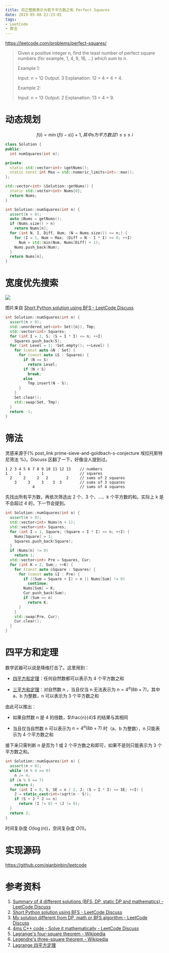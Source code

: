 ```yaml
---
title: 将正整数表示为若干平方数之和 Perfect Squares
date: 2019-05-08 22:23:01
tags:
- LeetCode
- 算法
---
```


<https://leetcode.com/problems/perfect-squares/>

> Given a positive integer n, find the least number of perfect square numbers (for example, 1, 4, 9, 16, ...) which sum to n.
> 
> Example 1:
> 
> Input: n = 12
> Output: 3 
> Explanation: 12 = 4 + 4 + 4.
> 
> Example 2:
> 
> Input: n = 13
> Output: 2
> Explanation: 13 = 4 + 9.

# 动态规划

$$ f(i) = \min\{f(i - s)\} + 1, 其中 s 为平方数且 1 \le s \le i$$

```cpp
class Solution {
public:
  int numSquares(int n);

private:
  static std::vector<int> &getNums();
  static const int Max = std::numeric_limits<int>::max();
};

std::vector<int> &Solution::getNums() {
  static std::vector<int> Nums{0};
  return Nums;
}

int Solution::numSquares(int n) {
  assert(n > 0);
  auto &Nums = getNums();
  if (Nums.size() > n)
    return Nums[n];
  for (int N, I, Diff, Num; (N = Nums.size()) <= n;) {
    for (I = 1, Num = Max; (Diff = N - I * I) >= 0; ++I)
      Num = std::min(Num, Nums[Diff] + 1);
    Nums.push_back(Num);
  }
  return Nums[n];
}
```

# 宽度优先搜索

![](https://leetcode.com/uploads/files/1467720855285-xcoqwin.png)

图片来自 [Short Python solution using BFS - LeetCode Discuss](https://leetcode.com/problems/perfect-squares/discuss/71475/Short-Python-solution-using-BFS)

```cpp
int Solution::numSquares(int n) {
  assert(n > 0);
  std::unordered_set<int> Set({n}), Tmp;
  std::vector<int> Squares;
  for (int I = 1, S; (S = I * I) <= n; ++I)
    Squares.push_back(S);
  for (int Level = 1; !Set.empty(); ++Level) {
    for (const auto &N : Set) {
      for (const auto &S : Squares) {
        if (N == S)
          return Level;
        if (N < S)
          break;
        else
          Tmp.insert(N - S);
      }
    }
    Set.clear();
    std::swap(Set, Tmp);
  }
  return -1;
}
```

# 筛法

灵感来源于{% post_link prime-sieve-and-goldbach-s-conjecture 埃拉托斯特尼筛法 %}。Discuss 区翻了一下，好像没人提到过。

```
1 2 3 4 5 6 7 8 9 10 11 12 13    // numbers
1     1         1                // squares
  2     2     2   2        2     // sums of 2 squares
    3     3     3    3  3        // sums of 3 squares
            4                    // sums of 4 squares
```

先找出所有平方数，再依次筛选出 2 个、3 个、...、k 个平方数的和。实际上 k 是不会超过 4 的，下一节会提到。

```cpp
int Solution::numSquares(int n) {
  assert(n > 0);
  std::vector<int> Nums(n + 1);
  std::vector<int> Squares;
  for (int I = 1, Square; (Square = I * I) <= n; ++I) {
    Nums[Square] = 1;
    Squares.push_back(Square);
  }
  if (Nums[n] != 0)
    return 1;
  std::vector<int> Pre = Squares, Cur;
  for (int K = 2, Sum;; ++K) {
    for (const auto &Square : Squares) {
      for (const auto &I : Pre) {
        if ((Sum = Square + I) > n || Nums[Sum] != 0)
          continue;
        Nums[Sum] = K;
        Cur.push_back(Sum);
        if (Sum == n)
          return K;
      }
    }
    std::swap(Pre, Cur);
    Cur.clear();
  }
}
```

# 四平方和定理

数学武器可以说是降维打击了。这里用到：

- [四平方和定理](https://en.wikipedia.org/wiki/Lagrange%27s_four-square_theorem)：任何自然数都可以表示为 4 个平方数之和

- [三平方和定理](https://en.wikipedia.org/wiki/Legendre%27s_three-square_theorem)：对自然数 n ，当且仅当 n 无法表示为 $n = 4^a(8b + 7)$，其中 a、b 为整数，n 可以表示为 3 个平方数之和

由此可以推出：

- 如果自然数 n 是 4 的倍数，$\frac{n}{4}$ 的结果与其相同

- 当且仅当自然数 n 可以表示为 $n = 4^a(8b + 7)$ 时（a、b 为整数），n 只能表示为 4 个平方数之和

接下来只需判断 n 是否为 1 或 2 个平方数之和即可，如果不是则只能表示为 3 个平方数之和。

```cpp
int Solution::numSquares(int n) {
  assert(n > 0);
  while (n % 4 == 0)
    n /= 4;
  if (n % 8 == 7)
    return 4;
  for (int I = 0, S, SE = n / 2, J; (S = I * I) <= SE; ++I) {
    J = static_cast<int>(sqrt(n - S));
    if (S + J * J == n)
      return (I != 0) + (J != 0);
  }
  return 3;
}
```

时间复杂度 $O(\log(n))$，空间复杂度 $O(1)$。

# 实现源码

<https://github.com/qianbinbin/leetcode>

# 参考资料

1. [Summary of 4 different solutions (BFS, DP, static DP and mathematics) - LeetCode Discuss](https://leetcode.com/problems/perfect-squares/discuss/71488)
2. [Short Python solution using BFS - LeetCode Discuss](https://leetcode.com/problems/perfect-squares/discuss/71475/Short-Python-solution-using-BFS)
3. [My solution different from DP, math or BFS algorithm - LeetCode Discuss](https://leetcode.com/problems/perfect-squares/discuss/288720)
4. [4ms C++ code - Solve it mathematically - LeetCode Discuss](https://leetcode.com/problems/perfect-squares/discuss/71618/4ms-C%2B%2B-code-Solve-it-mathematically)
5. [Lagrange's four-square theorem - Wikipedia](https://en.wikipedia.org/wiki/Lagrange%27s_four-square_theorem)
6. [Legendre's three-square theorem - Wikipedia](https://en.wikipedia.org/wiki/Legendre%27s_three-square_theorem)
7. [Lagrange 四平方定理](https://www.changhai.org/articles/science/mathematics/four_square_theorem.php)
